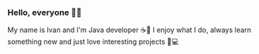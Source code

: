 ### Hello, everyone 🙋‍♂️
My name is Ivan and I'm Java developer ☕🌱
I enjoy what I do, always learn something new and just love interesting projects 📰💻

<!--
**ivanpoltavskiy/ivanpoltavskiy** is a ✨ _special_ ✨ repository because its `README.md` (this file) appears on your GitHub profile.

Here are some ideas to get you started:

- 🔭 I’m currently working on ...
- 🌱 I’m currently learning ...
- 👯 I’m looking to collaborate on ...
- 🤔 I’m looking for help with ...
- 💬 Ask me about ...
- 📫 How to reach me: ...
- 😄 Pronouns: ...
- ⚡ Fun fact: ...
-->
